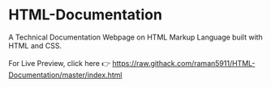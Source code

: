# HTML-Documentation
A Technical Documentation Webpage on HTML Markup Language built with HTML and CSS.\
\
For Live Preview, click here :point_right: https://raw.githack.com/raman5911/HTML-Documentation/master/index.html

